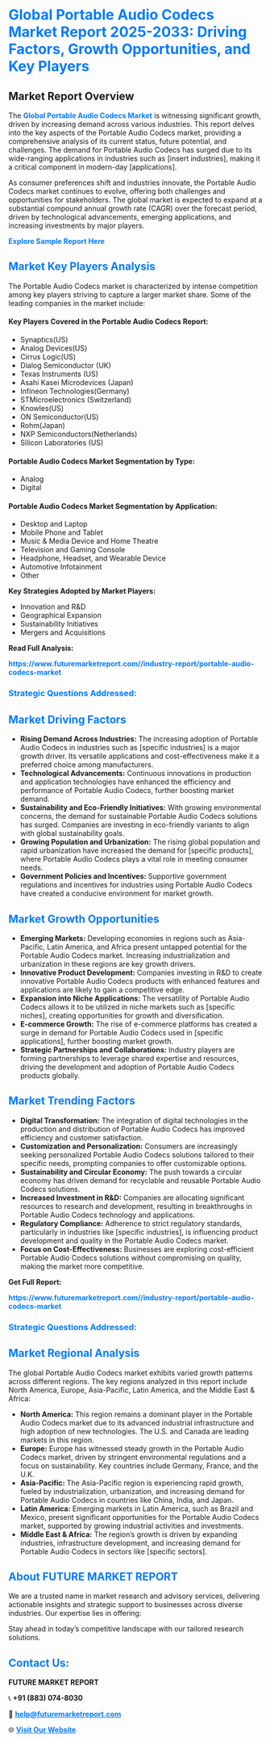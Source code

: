 <h1 style="color: #007BFF;">Global Portable Audio Codecs Market Report 2025-2033: Driving Factors, Growth Opportunities, and Key Players</h1>

<section id="overview">
<h2>Market Report Overview</h2>
<p>The <a href="https://www.futuremarketreport.com//industry-report/portable-audio-codecs-market" style="color: #007BFF; text-decoration: none;"><strong>Global Portable Audio Codecs Market</strong></a> is witnessing significant growth, driven by increasing demand across various industries. This report delves into the key aspects of the Portable Audio Codecs market, providing a comprehensive analysis of its current status, future potential, and challenges. The demand for Portable Audio Codecs has surged due to its wide-ranging applications in industries such as [insert industries], making it a critical component in modern-day [applications].</p>
<p>As consumer preferences shift and industries innovate, the Portable Audio Codecs market continues to evolve, offering both challenges and opportunities for stakeholders. The global market is expected to expand at a substantial compound annual growth rate (CAGR) over the forecast period, driven by technological advancements, emerging applications, and increasing investments by major players.</p>
</section>

<section id="overview">
<p><a href="https://www.futuremarketreport.com//request-sample/reportId=76070" style="color: #007BFF; text-decoration: none;"><strong>Explore Sample Report Here</strong></a></p>
</section>

<section id="key-players">
<h2 style="color: #007BFF;">Market Key Players Analysis</h2>
<p>The Portable Audio Codecs market is characterized by intense competition among key players striving to capture a larger market share. Some of the leading companies in the market include:</p>
<h4>Key Players Covered in the Portable Audio Codecs Report:</h4>
<ul><li>Synaptics(US)</li><li>Analog Devices(US)</li><li>Cirrus Logic(US)</li><li>Dialog Semiconductor (UK)</li><li>Texas Instruments (US)</li><li>Asahi Kasei Microdevices (Japan)</li><li>Infineon Technologies(Germany)</li><li>STMicroelectronics (Switzerland)</li><li>Knowles(US)</li><li>ON Semiconductor(US)</li><li>Rohm(Japan)</li><li>NXP Semiconductors(Netherlands)</li><li>Silicon Laboratories (US)</li></ul>
<h4>Portable Audio Codecs Market Segmentation by Type:</h4>
<ul><li>Analog</li><li>Digital</li></ul>

<h4>Portable Audio Codecs Market Segmentation by Application:</h4>
<ul><li>Desktop and Laptop</li><li>Mobile Phone and Tablet</li><li>Music &amp; Media Device and Home Theatre</li><li>Television and Gaming Console</li><li>Headphone, Headset, and Wearable Device</li><li>Automotive Infotainment</li><li>Other</li></ul>
<p><strong>Key Strategies Adopted by Market Players:</strong></p>
<ul>
<li>Innovation and R&D</li>
<li>Geographical Expansion</li>
<li>Sustainability Initiatives</li>
<li>Mergers and Acquisitions</li>
</ul>
</section>

<section>
<p><strong>Read Full Analysis: </strong></p><a href="https://www.futuremarketreport.com//industry-report/portable-audio-codecs-market" style="color: #007BFF; text-decoration: none;"><strong>https://www.futuremarketreport.com//industry-report/portable-audio-codecs-market</strong></a>
<h3 style="color: #007BFF;">Strategic Questions Addressed:</h3>
</section>

<section id="driving-factors">
<h2 style="color: #007BFF;">Market Driving Factors</h2>
<ul>
<li><strong>Rising Demand Across Industries:</strong> The increasing adoption of Portable Audio Codecs in industries such as [specific industries] is a major growth driver. Its versatile applications and cost-effectiveness make it a preferred choice among manufacturers.</li>
<li><strong>Technological Advancements:</strong> Continuous innovations in production and application technologies have enhanced the efficiency and performance of Portable Audio Codecs, further boosting market demand.</li>
<li><strong>Sustainability and Eco-Friendly Initiatives:</strong> With growing environmental concerns, the demand for sustainable Portable Audio Codecs solutions has surged. Companies are investing in eco-friendly variants to align with global sustainability goals.</li>
<li><strong>Growing Population and Urbanization:</strong> The rising global population and rapid urbanization have increased the demand for [specific products], where Portable Audio Codecs plays a vital role in meeting consumer needs.</li>
<li><strong>Government Policies and Incentives:</strong> Supportive government regulations and incentives for industries using Portable Audio Codecs have created a conducive environment for market growth.</li>
</ul>
</section>

<section id="growth-opportunities">
<h2 style="color: #007BFF;">Market Growth Opportunities</h2>
<ul>
<li><strong>Emerging Markets:</strong> Developing economies in regions such as Asia-Pacific, Latin America, and Africa present untapped potential for the Portable Audio Codecs market. Increasing industrialization and urbanization in these regions are key growth drivers.</li>
<li><strong>Innovative Product Development:</strong> Companies investing in R&D to create innovative Portable Audio Codecs products with enhanced features and applications are likely to gain a competitive edge.</li>
<li><strong>Expansion into Niche Applications:</strong> The versatility of Portable Audio Codecs allows it to be utilized in niche markets such as [specific niches], creating opportunities for growth and diversification.</li>
<li><strong>E-commerce Growth:</strong> The rise of e-commerce platforms has created a surge in demand for Portable Audio Codecs used in [specific applications], further boosting market growth.</li>
<li><strong>Strategic Partnerships and Collaborations:</strong> Industry players are forming partnerships to leverage shared expertise and resources, driving the development and adoption of Portable Audio Codecs products globally.</li>
</ul>
</section>

<section id="trending-factors">
<h2 style="color: #007BFF;">Market Trending Factors</h2>
<ul>
<li><strong>Digital Transformation:</strong> The integration of digital technologies in the production and distribution of Portable Audio Codecs has improved efficiency and customer satisfaction.</li>
<li><strong>Customization and Personalization:</strong> Consumers are increasingly seeking personalized Portable Audio Codecs solutions tailored to their specific needs, prompting companies to offer customizable options.</li>
<li><strong>Sustainability and Circular Economy:</strong> The push towards a circular economy has driven demand for recyclable and reusable Portable Audio Codecs solutions.</li>
<li><strong>Increased Investment in R&D:</strong> Companies are allocating significant resources to research and development, resulting in breakthroughs in Portable Audio Codecs technology and applications.</li>
<li><strong>Regulatory Compliance:</strong> Adherence to strict regulatory standards, particularly in industries like [specific industries], is influencing product development and quality in the Portable Audio Codecs market.</li>
<li><strong>Focus on Cost-Effectiveness:</strong> Businesses are exploring cost-efficient Portable Audio Codecs solutions without compromising on quality, making the market more competitive.</li>
</ul>
</section>

<section>
<p><strong>Get Full Report: </strong></p><a href="https://www.futuremarketreport.com//industry-report/portable-audio-codecs-market" style="color: #007BFF; text-decoration: none;"><strong>https://www.futuremarketreport.com//industry-report/portable-audio-codecs-market</strong></a>
<h3 style="color: #007BFF;">Strategic Questions Addressed:</h3>
</section>


<section id="regional-analysis">
<h2 style="color: #007BFF;">Market Regional Analysis</h2>
<p>The global Portable Audio Codecs market exhibits varied growth patterns across different regions. The key regions analyzed in this report include North America, Europe, Asia-Pacific, Latin America, and the Middle East & Africa:</p>
<ul>
<li><strong>North America:</strong> This region remains a dominant player in the Portable Audio Codecs market due to its advanced industrial infrastructure and high adoption of new technologies. The U.S. and Canada are leading markets in this region.</li>
<li><strong>Europe:</strong> Europe has witnessed steady growth in the Portable Audio Codecs market, driven by stringent environmental regulations and a focus on sustainability. Key countries include Germany, France, and the U.K.</li>
<li><strong>Asia-Pacific:</strong> The Asia-Pacific region is experiencing rapid growth, fueled by industrialization, urbanization, and increasing demand for Portable Audio Codecs in countries like China, India, and Japan.</li>
<li><strong>Latin America:</strong> Emerging markets in Latin America, such as Brazil and Mexico, present significant opportunities for the Portable Audio Codecs market, supported by growing industrial activities and investments.</li>
<li><strong>Middle East & Africa:</strong> The region’s growth is driven by expanding industries, infrastructure development, and increasing demand for Portable Audio Codecs in sectors like [specific sectors].</li>
</ul>
</section>

<footer>
<h2 style="color: #007BFF;">About FUTURE MARKET REPORT</h2>
<p>We are a trusted name in market research and advisory services, delivering actionable insights and strategic support to businesses across diverse industries. Our expertise lies in offering:</p>

<p>Stay ahead in today’s competitive landscape with our tailored research solutions.</p>

<h2 style="color: #007BFF;">Contact Us:</h2>
<p><strong>FUTURE MARKET REPORT</strong></p>
<p>📞 <strong>+91 (883) 074-8030</strong></p>
<p>📧 <strong><a href="mailto:help@futuremarketreport.com" style="color: #007BFF;">help@futuremarketreport.com</a></strong></p>
<p>🌐 <strong><a href="https://www.futuremarketreport.com/" style="color: #007BFF;">Visit Our Website</a></strong></p>
</footer>